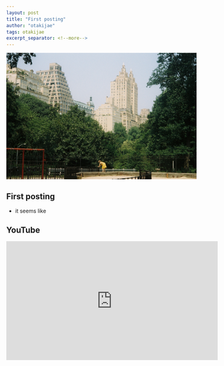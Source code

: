 ```yaml
---
layout: post
title: "First posting"
author: "otakijae"
tags: otakijae
excerpt_separator: <!--more-->
---
```


![image](https://raw.githubusercontent.com/otakijae/otakijae.github.io/refs/heads/main/docs/images/test.jpg)

## First posting

- it seems like

## YouTube

<iframe width="560" height="315" src="https://www.youtube.com/embed/5Vcc19Ea2qc?si=N__GzVaDu5gdaLm0" title="YouTube video player" frameborder="0" allow="accelerometer; autoplay; clipboard-write; encrypted-media; gyroscope; picture-in-picture; web-share" referrerpolicy="strict-origin-when-cross-origin" allowfullscreen></iframe>

